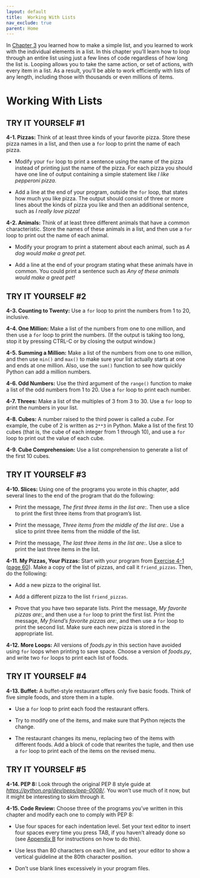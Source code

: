 ```yaml
---
layout: default
title:  Working With Lists
nav_exclude: true
parent: Home
---
```

In [Chapter 3](../chapter_03/tiy.md) you learned how to make a simple list,
and you learned to work with the individual elements in a list. In this
chapter you’ll learn how to *loop* through an entire list using just a
few lines of code regardless of how long the list is. Looping allows you
to take the same action, or set of actions, with every item in a list.
As a result, you’ll be able to work efficiently with lists of any
length, including those with thousands or even millions of items.

# Working With Lists

## TRY IT YOURSELF #1

<span id="ch4exe1"></span>**4-1. Pizzas:** Think of at least three kinds
of your favorite pizza. Store these pizza names in a list, and then use
a `for` loop to print the name of each pizza.

- Modify your `for` loop to print a sentence using the name of the pizza
instead of printing just the name of the pizza. For each pizza you
should have one line of output containing a simple statement like *I
like pepperoni pizza*.

- Add a line at the end of your program, outside the `for` loop, that
states how much you like pizza. The output should consist of three or
more lines about the kinds of pizza you like and then an additional
sentence, such as *I really love pizza!*

<span id="ch4exe2"></span>**4-2. Animals:** Think of at least three
different animals that have a common characteristic. Store the names of
these animals in a list, and then use a `for` loop to print out the name
of each animal.

- Modify your program to print a statement about each animal, such as *A
dog would make a great pet.*

- Add a line at the end of your program stating what these animals have
in common. You could print a sentence such as *Any of these animals
would make a great pet!*

## TRY IT YOURSELF #2

<span id="ch4exe3"></span>**4-3. Counting to Twenty:** Use a `for` loop
to print the numbers from 1 to 20, inclusive.

<span id="ch4exe4"></span>**4-4. One Million:** Make a list of the
numbers from one to one million, and then use a `for` loop to print the
numbers. (If the output is taking too long, stop it by pressing <span
class="small">CTRL</span>-C or by closing the output window.)

<span id="ch4exe5"></span>**4-5. Summing a Million:** Make a list of the
numbers from one to one million, and then use `min()` and `max()` to
make sure your list actually starts at one and ends at one million.
Also, use the `sum()` function to see how quickly Python can add a
million numbers.

<span id="ch4exe6"></span>**4-6. Odd Numbers:** Use the third argument
of the `range()` function to make a list of the odd numbers from 1 to
20. Use a `for` loop to print each number.

<span id="ch4exe7"></span>**4-7. Threes:** Make a list of the multiples
of 3 from 3 to 30. Use a `for` loop to print the numbers in your list.

<span id="ch4exe8"></span>**4-8. Cubes:** A number raised to the third
power is called a *cube*. For example, the cube of 2 is written as
`2**3` in Python. Make a list of the first 10 cubes (that is, the cube
of each integer from 1 through 10), and use a `for` loop to print out
the value of each cube.

<span id="ch4exe9"></span>**4-9. Cube Comprehension:** Use a list
comprehension to generate a list of the first 10 cubes.

## TRY IT YOURSELF #3

<span id="ch4exe10"></span>**4-10. Slices:** Using one of the programs
you wrote in this chapter, add several lines to the end of the program
that do the following:

- Print the message, *The first three items in the list are:*. Then use
a slice to print the first three items from that program&rsquo;s list.

- Print the message, *Three items from the middle of the list are:*. Use
a slice to print three items from the middle of the list.

- Print the message, *The last three items in the list are:*. Use a
slice to print the last three items in the list.

<span id="ch4exe11"></span>**4-11. My Pizzas, Your Pizzas:** Start with
your program from [Exercise 4-1](#ch4exe1) ([page
60](#ch4exe1)). Make a copy of the list of pizzas, and call it
`friend_pizzas`. Then, do the following:

- Add a new pizza to the original list.

- Add a different pizza to the list `friend_pizzas`.

- Prove that you have two separate lists. Print the message, *My
favorite pizzas are:*, and then use a `for` loop to print the first
list. Print the message, *My friend&rsquo;s favorite pizzas are:*, and then
use a `for` loop to print the second list. Make sure each new pizza is
stored in the appropriate list.

<span id="ch4exe12"></span>**4-12. More Loops:** All versions of
*foods.py* in this section have avoided using `for` loops when printing
to save space. Choose a version of *foods.py*, and write two `for` loops
to print each list of foods.

## TRY IT YOURSELF #4

<span id="ch4exe13"></span>**4-13. Buffet:** A buffet-style restaurant
offers only five basic foods. Think of five simple foods, and store them
in a tuple.

- Use a `for` loop to print each food the restaurant offers.

- Try to modify one of the items, and make sure that Python rejects the
change.

- The restaurant changes its menu, replacing two of the items with
different foods. Add a block of code that rewrites the tuple, and then
use a `for` loop to print each of the items on the revised menu.



<span id="page_74"></span>
## TRY IT YOURSELF #5

<span id="ch4exe14"></span>**4-14. PEP 8:** Look through the original
PEP 8 style guide at *<https://python.org/dev/peps/pep-0008/>*. You
won&rsquo;t use much of it now, but it might be interesting to skim through
it.

<span id="ch4exe15"></span>**4-15. Code Review:** Choose three of the
programs you&rsquo;ve written in this chapter and modify each one to comply
with PEP 8:

- Use four spaces for each indentation level. Set your text editor to
insert four spaces every time you press <span class="small">TAB</span>,
if you haven&rsquo;t already done so (see [Appendix B](/appendix_b/index.md) for
instructions on how to do this).

- Use less than 80 characters on each line, and set your editor to show
a vertical guideline at the 80th character position.

- Don&rsquo;t use blank lines excessively in your program files.

